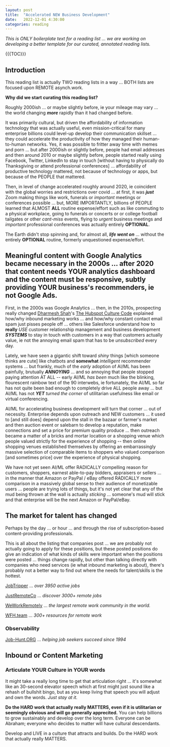 ```yaml
---
layout: post
title:  "Accelerated NEW Business Development"
date:   2022-12-01 4:30:00
categories: reading
---
```


*This is ONLY boilerplate text for a reading list ... we are working on developing a better template for our curated, annotated reading lists.*


{{{TOC}}}

## Introduction

This reading list is actually TWO reading lists in a way ... BOTH lists are focused upon REMOTE asynch.work. 

**Why did we start curating this reading list?**

Roughly 2000ish ... or maybe slightly before, ie your mileage may vary ... the world changing ***more*** rapidly than it had changed before.

It was primarily cultural, but driven the affordability of information technology that was actually useful, even mission-critical for many enterprise billions could level-up develop their communication skillset ... they could accelerate the productivity of how they managed their human-to-human networks.  Yes, it was possible to fritter away time with memes and porn ... but after 2000ish or slightly before, people had email addresses and then around 2010 or maybe slightly before, people started really using Facebook, Twitter, LinkedIn to stay in touch [without having to physically do Thanksgiving or attend professional conferences] ... affordability of productive technology mattered, not because of technology or apps, but because of the PEOPLE that mattered.

Then, in level of change accelerated roughly around 2020, ie coincident with the global worries and restrictions over covid ... at first, it was ***just*** Zoom making things like work, funerals or *important* meetings or conferences possible ... but, MORE IMPORTANTLY, billions of PEOPLE learned that ALMOST **ALL** routine expense/effort such as like commuting to a physical workplace, going to funerals or concerts or or college football tailgates or other *cant-miss* events, flying to *urgent* business meetings and *important* professional conferences was actually entirely **OPTIONAL**.

The Earth didn't stop spinning and, for almost all, ***life went on*** ... without the entirely **OPTIONAL** routine, formerly unquestioned expense/effort.

## Meaningful content with Google Analytics became necessary in the 2000s ... after 2020 that content needs YOUR analytics dashboard and the content must be responsive, subtly providing YOUR business's recommenders, ie not Google Ads.

First, in the 2000s was Google Analytics ... then, in the 2010s, prospecting really changed [Dharmesh Shah](https://network.hubspot.com/profile/dharmesh)'s [The Hubspot Culture Code](https://network.hubspot.com/slides/the-hubspot-culture-code) explained how/why inbound marketing works ... and how/why constant contact email spam just pisses people off ... others like Salesforce understand how to **really** *USE* customer relationship management and business development ***SYSTEMS*** to stay in touch with customers in a way that customers actually value, ie not the annoying email spam that has to be *unsubscribed* every day. 

Lately, we have seen a gigantic shift toward *shiny* things [which someone thinks are cute] like chatbots and **somewhat** *intelligent* recommender systems ... but frankly, much of the *early* adoption of AI/ML has been painfully, brutually ***ANNOYING*** ... and so annoying that people stopped paying attention AT ALL -- early AI/ML *has been* much like the blinking, flourescent rainbow text of the 90 interwebs, ie fortunately, the AI/ML so far has not quite been bad enough to completely drive ALL people away ... but AI/ML has not ***YET*** *turned the corner* of utilitarian usefulness like email or virtual conferencing. 

AI/ML for accelerating business development will turn that corner ... out of necessity. Enterprise depends upon outreach and NEW customers ... it used to [and still does] depend upon the stall in the bazaar or farmer's market and then auction event or salebarn to develop a reputation, make connections and set a price for premium quality produce ... then outreach became a matter of a bricks and mortar location or a shopping venue which people valued strictly for the experience of shopping -- then online shopping venues established themselves by offering an embarrassingly massive selection of comparable items to shoppers who valued comparison [and sometimes price] over the experience of physical shopping.  

We have not yet seen AI/ML offer RADICALLY compelling reason for customers, shoppers, earnest able-to-pay bidders, appraisers or sellers ... in the manner that Amazon or PayPal / eBay offered RADICALLY more comparison in a massively global sense to their audience of monetizable users ... people are trying lots of things, but it's not yet clear that any of the mud being thrown at the wall is actually *sticking* ... someone's mud will stick and that enterprise will be the next Amazon or PayPal/eBay. 

## The market for talent has changed

Perhaps by the day ... or hour ... and through the rise of subscription-based content-providing professionals.

This is all about the listing that companies post ... we are probably not actually going to apply for these positions, but these posted positions do give an indication of what kinds of skills were important when the positions were posted ... things change rapidly, but other than talking directly with companies who need services (ie what inbound marketing is about), there's probably not a better way to find out where the needs for talent/skills is the hottest. 

[JobTripper](https://jobtripper.com/All-jobs) ... *over 3950 active jobs*

[JustRemoteCo](https://justremote.co/) ... *discover 3000+ remote jobs*

[WeWorkRemotely](https://weworkremotely.com/) ...  *the largest remote work community in the world.*

[WFH.team](https://wfh.team/) ... *300+ resources for remote work*

### Observability

[Job-Hunt.ORG](https://www.job-hunt.org/) ... *helping job seekers succeed since 1994* 

## Inbound or Content Marketing

### Articulate YOUR Culture in YOUR words

It might take a really long time to get that articulation right ... it's somewhat like an 30-second elevator speech which at first might just sound like a rehash of bullshit bingo, but as you keep living that speech you will adjust and own the words. *Just stay at it.*

**Do the HARD work that actually really MATTERS, even if it is utilitarian or seemingly obvious and will go generally apprecited.** You can help billions to grow sustainably and develop over the long term. Everyone can be Abraham; everyone who decides to matter will have cultural descendants.

Develop and LIVE in a culture that attracts and builds. Do the HARD work that actually really MATTERS.
